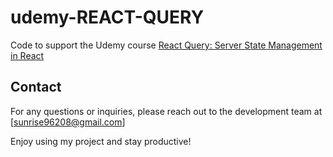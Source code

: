 # udemy-REACT-QUERY

Code to support the Udemy course [React Query: Server State Management in React](https://www.udemy.com/course/learn-react-query/?couponCode=REACT-QUERY-GITHUB)

## Contact

For any questions or inquiries, please reach out to the development team at [sunrise96208@gmail.com]

Enjoy using my project and stay productive!
